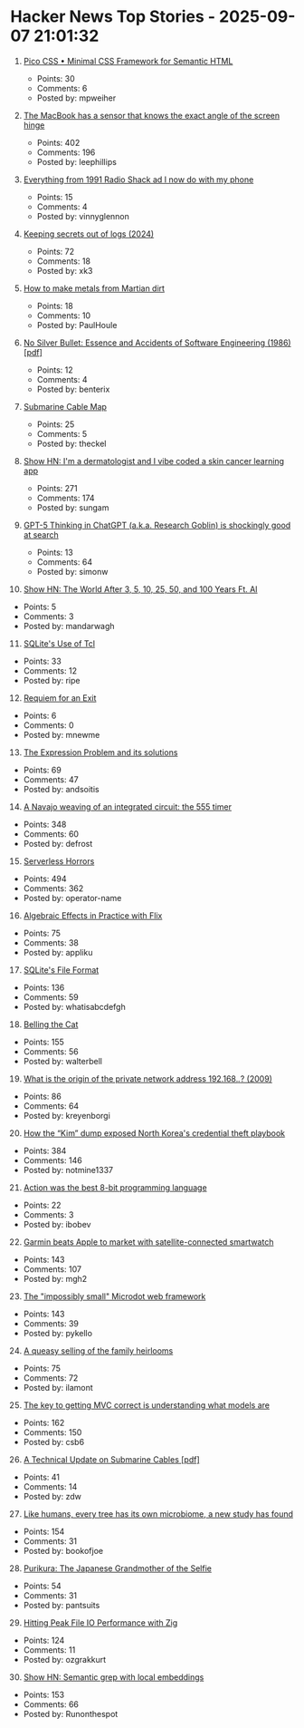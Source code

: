 # Hacker News Top Stories - 2025-09-07 21:01:32

1. [Pico CSS • Minimal CSS Framework for Semantic HTML](https://picocss.com)
   - Points: 30
   - Comments: 6
   - Posted by: mpweiher

2. [The MacBook has a sensor that knows the exact angle of the screen hinge](https://twitter.com/samhenrigold/status/1964428927159382261)
   - Points: 402
   - Comments: 196
   - Posted by: leephillips

3. [Everything from 1991 Radio Shack ad I now do with my phone](https://www.trendingbuffalo.com/life/uncle-steves-buffalo/everything-from-1991-radio-shack-ad-now/)
   - Points: 15
   - Comments: 4
   - Posted by: vinnyglennon

4. [Keeping secrets out of logs (2024)](https://allan.reyes.sh/posts/keeping-secrets-out-of-logs/)
   - Points: 72
   - Comments: 18
   - Posted by: xk3

5. [How to make metals from Martian dirt](https://www.csiro.au/en/news/All/Articles/2025/August/Metals-out-of-martian-dirt)
   - Points: 18
   - Comments: 10
   - Posted by: PaulHoule

6. [No Silver Bullet: Essence and Accidents of Software Engineering (1986) [pdf]](https://www.cs.unc.edu/techreports/86-020.pdf)
   - Points: 12
   - Comments: 4
   - Posted by: benterix

7. [Submarine Cable Map](https://www.submarinecablemap.com/)
   - Points: 25
   - Comments: 5
   - Posted by: theckel

8. [Show HN: I'm a dermatologist and I vibe coded a skin cancer learning app](https://molecheck.info/)
   - Points: 271
   - Comments: 174
   - Posted by: sungam

9. [GPT-5 Thinking in ChatGPT (a.k.a. Research Goblin) is shockingly good at search](https://simonwillison.net/2025/Sep/6/research-goblin/)
   - Points: 13
   - Comments: 64
   - Posted by: simonw

10. [Show HN: The World After 3, 5, 10, 25, 50, and 100 Years Ft. AI](https://www.mandar.cloud/blog.html)
   - Points: 5
   - Comments: 3
   - Posted by: mandarwagh

11. [SQLite's Use of Tcl](https://www.tcl-lang.org/community/tcl2017/assets/talk93/Paper.html)
   - Points: 33
   - Comments: 12
   - Posted by: ripe

12. [Requiem for an Exit](https://calls.ars.electronica.art/2025/prix/winners/15487/)
   - Points: 6
   - Comments: 0
   - Posted by: mnewme

13. [The Expression Problem and its solutions](https://eli.thegreenplace.net/2016/the-expression-problem-and-its-solutions/)
   - Points: 69
   - Comments: 47
   - Posted by: andsoitis

14. [A Navajo weaving of an integrated circuit: the 555 timer](https://www.righto.com/2025/09/marilou-schultz-navajo-555-weaving.html)
   - Points: 348
   - Comments: 60
   - Posted by: defrost

15. [Serverless Horrors](https://serverlesshorrors.com/)
   - Points: 494
   - Comments: 362
   - Posted by: operator-name

16. [Algebraic Effects in Practice with Flix](https://www.relax.software/blog/flix-effects-intro/)
   - Points: 75
   - Comments: 38
   - Posted by: appliku

17. [SQLite's File Format](https://www.sqlite.org/fileformat.html)
   - Points: 136
   - Comments: 59
   - Posted by: whatisabcdefgh

18. [Belling the Cat](https://en.wikipedia.org/wiki/Belling_the_Cat)
   - Points: 155
   - Comments: 56
   - Posted by: walterbell

19. [What is the origin of the private network address 192.168.*.*? (2009)](https://lists.ding.net/othersite/isoc-internet-history/2009/oct/msg00000.html)
   - Points: 86
   - Comments: 64
   - Posted by: kreyenborgi

20. [How the “Kim” dump exposed North Korea's credential theft playbook](https://dti.domaintools.com/inside-the-kimsuky-leak-how-the-kim-dump-exposed-north-koreas-credential-theft-playbook/)
   - Points: 384
   - Comments: 146
   - Posted by: notmine1337

21. [Action was the best 8-bit programming language](https://www.goto10retro.com/p/action-was-the-best-8-bit-programming)
   - Points: 22
   - Comments: 3
   - Posted by: ibobev

22. [Garmin beats Apple to market with satellite-connected smartwatch](https://www.macrumors.com/2025/09/03/garmin-satellite-smartwatch/)
   - Points: 143
   - Comments: 107
   - Posted by: mgh2

23. [The "impossibly small" Microdot web framework](https://lwn.net/Articles/1034121/)
   - Points: 143
   - Comments: 39
   - Posted by: pykello

24. [A queasy selling of the family heirlooms](https://commonreader.wustl.edu/a-queasy-selling-of-the-family-heirlooms/)
   - Points: 75
   - Comments: 72
   - Posted by: ilamont

25. [The key to getting MVC correct is understanding what models are](https://stlab.cc/tips/about-mvc.html)
   - Points: 162
   - Comments: 150
   - Posted by: csb6

26. [A Technical Update on Submarine Cables [pdf]](https://www.swinog.ch/wp-content/uploads/2025/06/Liam-Taylor-David-Lloyd-Exa-A-Technical-Update-on-Submarine-Cables.pdf)
   - Points: 41
   - Comments: 14
   - Posted by: zdw

27. [Like humans, every tree has its own microbiome, a new study has found](https://www.nytimes.com/2025/08/27/science/biology-trees-microbiomes.html)
   - Points: 154
   - Comments: 31
   - Posted by: bookofjoe

28. [Purikura: The Japanese Grandmother of the Selfie](https://www.tokyocowboy.co/articles/purikura-the-grandmother-of-the-selfie)
   - Points: 54
   - Comments: 31
   - Posted by: pantsuits

29. [Hitting Peak File IO Performance with Zig](https://steelcake.com/blog/nvme-zig/)
   - Points: 124
   - Comments: 11
   - Posted by: ozgrakkurt

30. [Show HN: Semantic grep with local embeddings](https://github.com/BeaconBay/ck)
   - Points: 153
   - Comments: 66
   - Posted by: Runonthespot

